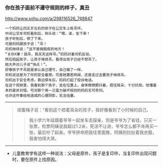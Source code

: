 ### 你在孩子面前不遵守规则的样子，真丑
http://www.sohu.com/a/298116526_748847
```
一个妈妈让四五岁左右的孩子在公交车上练吊环。
中间公交车司机看到后，侧头说：“喂，诶，坐下来！
孩子听到后，停了下来。
可是妈妈跟孩子说：“吊！
司机继续说：“这不是搞锻炼的地方！
“关你X事！就吊，我天天这样吊。”妈妈对着司机反驳。
然后抱起孩子，让孩子继续吊，看得出孩子已经不想吊了。
她大声对儿子说“快点！”。
好像孩子不吊就是承认自己理亏，自己输了一样。
司机说这是为了你的安全着想。可是她置若罔闻，还是走过去要孩子继续吊。
司机出于安全考虑，靠边停车后，妈妈打起了投诉电话。
在这个视频里，我看到那个孩子，坐在位置上，身体微微颤抖着，捂住耳朵，十分抗拒。他懂基本的是非对错，可对那个用一己蛮力破坏规则的妈妈无可奈何。
也许这件事给他造成的心理阴影，无法估量。
```
---
>闺蜜梅子说：“看到这个捂着耳朵的孩子，我好像看到了小时候的自己。
>>我小学六年级跟着爷爷一起坐车去探亲，但是爷爷为了省钱，只买一张票，检票阿姨说我超过1.2米，死活不让进，爷爷怎么都不肯再买一张，最后吵了起来。爷爷拼命把我往里面推，阿姨则拉扯着我衣服，我害怕得大哭。
---
- 儿童教育学有这样一种说法：父母是原件，孩子是复印件，当复印件出现问题时，要在原件上找原因。